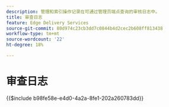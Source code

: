 ```yaml
---
description: 管理和索引操作记录在可通过管理员端点查询的审核日志中。
title: 审查日志
feature: Edge Delivery Services
source-git-commit: 80d974c23cb3dd7c0844b4d2cec2b608ff813438
workflow-type: tm+mt
source-wordcount: '22'
ht-degree: 18%

---
```


# 审查日志

{{$include b98fe58e-e4d0-4a2a-8fe1-202a260783dd}}